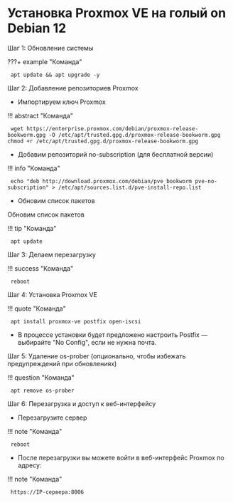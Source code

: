 # Установка Proxmox VE на голый on Debian 12

 Шаг 1: Обновление системы

???+ example "Команда" 

     apt update && apt upgrade -y

Шаг 2: Добавление репозиториев Proxmox

* Импортируем ключ Proxmox

!!! abstract "Команда" 

     wget https://enterprise.proxmox.com/debian/proxmox-release-bookworm.gpg -O /etc/apt/trusted.gpg.d/proxmox-release-bookworm.gpg
    chmod +r /etc/apt/trusted.gpg.d/proxmox-release-bookworm.gpg

* Добавим репозиторий no-subscription (для бесплатной версии)

!!! info "Команда" 

     echo "deb http://download.proxmox.com/debian/pve bookworm pve-no-subscription" > /etc/apt/sources.list.d/pve-install-repo.list

* Обновим список пакетов

Обновим список пакетов

!!! tip "Команда" 

     apt update

Шаг 3: Делаем перезагрузку 

!!! success "Команда" 

     reboot

Шаг 4: Установка Proxmox VE

!!! quote "Команда" 

     apt install proxmox-ve postfix open-iscsi

* В процессе установки будет предложено настроить Postfix — выбирайте "No Config", если не нужна почта.

Шаг 5: Удаление os-prober (опционально, чтобы избежать предупреждений при обновлениях)

!!! question "Команда" 

     apt remove os-prober

Шаг 6: Перезагрузка и доступ к веб-интерфейсу

* Перезагрузите сервер

!!! note "Команда" 

     reboot

* После перезагрузки вы можете войти в веб-интерфейс Proxmox по адресу:

!!! note "Команда" 

     https://IP-сервера:8006



